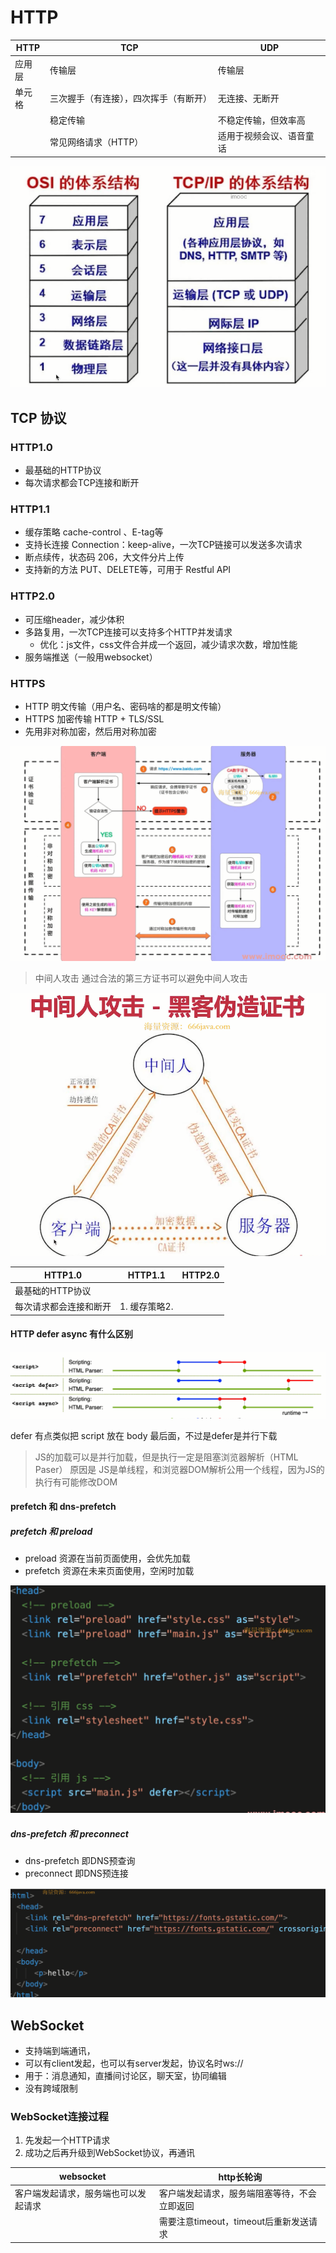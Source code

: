 # HTTP

|  HTTP  |                 TCP                 |          UDP           |
| ------ | ----------------------------------- | ---------------------- |
| 应用层 | 传输层                               | 传输层                  |
| 单元格 | 三次握手（有连接），四次挥手（有断开） | 无连接、无断开           |
|        | 稳定传输                             | 不稳定传输，但效率高     |
|        | 常见网络请求（HTTP）                 | 适用于视频会议、语音童话 |

![七层网络架构](vx_images/276441956870222.png)

## TCP 协议

### HTTP1.0

+ 最基础的HTTP协议
+ 每次请求都会TCP连接和断开
### HTTP1.1
+ 缓存策略 cache-control 、E-tag等
+ 支持长连接 Connection：keep-alive，一次TCP链接可以发送多次请求
+ 断点续传，状态码 206，大文件分片上传
+ 支持新的方法 PUT、DELETE等，可用于 Restful API

### HTTP2.0

+ 可压缩header，减少体积
+ 多路复用，一次TCP连接可以支持多个HTTP并发请求
    - 优化：js文件，css文件合并成一个返回，减少请求次数，增加性能
+ 服务端推送（一般用websocket）

### HTTPS

+ HTTP 明文传输（用户名、密码啥的都是明文传输）
+ HTTPS 加密传输 HTTP + TLS/SSL
+ 先用非对称加密，然后用对称加密

![HTTPS加密过程](vx_images/422468688117251.png)

> 中间人攻击
> 通过合法的第三方证书可以避免中间人攻击

![中间人攻击](vx_images/184877664348542.png)


|       HTTP1.0        |    HTTP1.1     | HTTP2.0 |
| -------------------- | -------------- | ------- |
| 最基础的HTTP协议       |                |         |
| 每次请求都会连接和断开 | 1. 缓存策略2.  |         |


#### HTTP defer async 有什么区别

![async和defer的区别](vx_images/292595713252225.png)

defer 有点类似把 script 放在 body 最后面，不过是defer是并行下载

> JS的加载可以是并行加载，但是执行一定是阻塞浏览器解析（HTML Paser）
> 原因是 JS是单线程，和浏览器DOM解析公用一个线程，因为JS的执行有可能修改DOM


#### prefetch 和 dns-prefetch

##### prefetch 和 preload

+ preload 资源在当前页面使用，会优先加载
+ prefetch 资源在未来页面使用，空闲时加载

![preload和prefetch 通过link标签使用](vx_images/462852588988694.png)

##### dns-prefetch 和 preconnect

+ dns-prefetch 即DNS预查询
+ preconnect 即DNS预连接

![dns-prefetch和preconnect的用法](vx_images/87952556896761.png)

## WebSocket

+ 支持端到端通讯，
+ 可以有client发起，也可以有server发起，协议名时ws://
+ 用于：消息通知，直播间讨论区，聊天室，协同编辑
+ 没有跨域限制

### WebSocket连接过程

1. 先发起一个HTTP请求
2. 成功之后再升级到WebSocket协议，再通讯

|             websocket             |                http长轮询                 |
| --------------------------------- | ---------------------------------------- |
| 客户端发起请求，服务端也可以发起请求 | 客户端发起请求，服务端阻塞等待，不会立即返回 |
|                                   | 需要注意timeout，timeout后重新发送请求      |